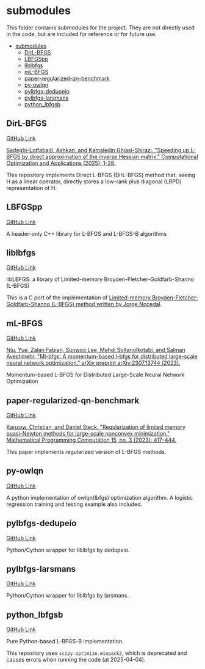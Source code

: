 # submodules

This folder contains submodules for the project. They are not directly used in the code, but are included for reference or for future use.

- [submodules](#submodules)
  - [DirL-BFGS](#dirl-bfgs)
  - [LBFGSpp](#lbfgspp)
  - [liblbfgs](#liblbfgs)
  - [mL-BFGS](#ml-bfgs)
  - [paper-regularized-qn-benchmark](#paper-regularized-qn-benchmark)
  - [py-owlqn](#py-owlqn)
  - [pylbfgs-dedupeio](#pylbfgs-dedupeio)
  - [pylbfgs-larsmans](#pylbfgs-larsmans)
  - [python\_lbfgsb](#python_lbfgsb)

## DirL-BFGS

[GitHub Link](https://github.com/ashkansl/DirL-BFGS)

[Sadeghi-Lotfabadi, Ashkan, and Kamaledin Ghiasi-Shirazi. "Speeding up L-BFGS by direct approximation of the inverse Hessian matrix." Computational Optimization and Applications (2025): 1-28.](https://doi.org/10.1007/s10589-025-00665-0)

This repository implements Direct L-BFGS (DirL-BFGS) method that, seeing H as a linear operator, directly stores a low-rank plus diagonal (LRPD) representation of H.

## LBFGSpp

[GitHub Link](https://github.com/yixuan/LBFGSpp)

A header-only C++ library for L-BFGS and L-BFGS-B algorithms

## liblbfgs

[GitHub Link](https://github.com/chokkan/liblbfgs)

libLBFGS: a library of Limited-memory Broyden-Fletcher-Goldfarb-Shanno (L-BFGS)

This is a C port of the implementation of [Limited-memory
Broyden-Fletcher-Goldfarb-Shanno (L-BFGS) method written by Jorge Nocedal](https://users.iems.northwestern.edu/~nocedal/lbfgs.html).

## mL-BFGS

[GitHub Link](https://github.com/yuehniu/mL-BFGS?tab=readme-ov-file)

[Niu, Yue, Zalan Fabian, Sunwoo Lee, Mahdi Soltanolkotabi, and Salman Avestimehr. "Ml-bfgs: A momentum-based l-bfgs for distributed large-scale neural network optimization." arXiv preprint arXiv:2307.13744 (2023).](https://arxiv.org/abs/2307.13744)

Momentum-based L-BFGS for Distributed
Large-Scale Neural Network Optimization

## paper-regularized-qn-benchmark

[GitHub Link](https://github.com/dmsteck/paper-regularized-qn-benchmark)

[Kanzow, Christian, and Daniel Steck. "Regularization of limited memory quasi-Newton methods for large-scale nonconvex minimization." Mathematical Programming Computation 15, no. 3 (2023): 417-444.](https://doi.org/10.1007/s12532-023-00238-4)

This paper implements regularized version of L-BFGS methods.

## py-owlqn

[GitHub Link](https://github.com/samson-wang/py-owlqn.git)

A python implementation of owlqn(lbfgs) optimization algorithm. A logistic regression training and testing example also included.

## pylbfgs-dedupeio

[GitHub Link](https://github.com/dedupeio/pylbfgs)

Python/Cython wrapper for liblbfgs by dedupeio.

## pylbfgs-larsmans

[GitHub Link](https://github.com/larsmans/pylbfgs)

Python/Cython wrapper for liblbfgs by larsmans.

## python_lbfgsb

[GitHub Link](https://github.com/avieira/python_lbfgsb)

Pure Python-based L-BFGS-B implementation.

This repository uses `scipy.optimize.minpack2`, which is deprecated and causes errors when running the code (at 2025-04-04).
